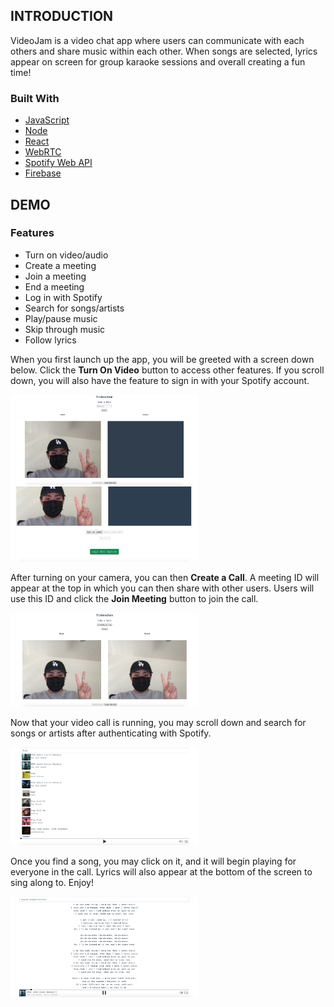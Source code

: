 INTRODUCTION
-----------
VideoJam is a video chat app where users can communicate with each others and
share music within each other. When songs are selected, lyrics appear on screen
for group karaoke sessions and overall creating a fun time!

### Built With
* [JavaScript](https://www.javascript.com/)
* [Node](https://nodejs.org/en/)
* [React](https://reactjs.org/)
* [WebRTC](https://webrtc.org/)
* [Spotify Web API](https://developer.spotify.com/documentation/web-api/)
* [Firebase](https://firebase.google.com/)

DEMO
------
### Features
* Turn on video/audio
* Create a meeting
* Join a meeting
* End a meeting
* Log in with Spotify
* Search for songs/artists 
* Play/pause music
* Skip through music
* Follow lyrics

When you first launch up the app, you will be greeted with a screen down below. 
Click the **Turn On Video** button to access other features.
If you scroll down, you will also have the feature to sign in with your Spotify account.

<img src="images/start_call.png" width="300">
<br>
<img src="images/spotify_login.png" width="300">

After turning on your camera, you can then **Create a Call**.
A meeting ID will appear at the top in which you can then share with other users.
Users will use this ID and click the **Join Meeting** button to join the call.

<img src="images/video_call.png" width="300">

Now that your video call is running, you may scroll down and search for songs or artists after authenticating with Spotify.

<img src="images/search.png" width="300">

Once you find a song, you may click on it, and it will begin playing for everyone in the call.
Lyrics will also appear at the bottom of the screen to sing along to. Enjoy!

<img src="images/lyrics.png" width="300">

